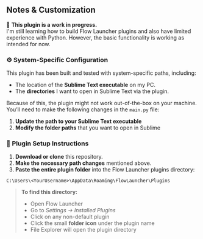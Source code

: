 ## Notes & Customization

🚧 **This plugin is a work in progress.**  
I'm still learning how to build Flow Launcher plugins and also have limited experience with Python. However, the basic functionality is working as intended for now.

### ⚙️ System-Specific Configuration

This plugin has been built and tested with system-specific paths, including:

- The location of the **Sublime Text executable** on my PC.
- The **directories** I want to open in Sublime Text via the plugin.

Because of this, the plugin might not work out-of-the-box on your machine. You’ll need to make the following changes in the `main.py` file:

1. **Update the path to your Sublime Text executable**
2. **Modify the folder paths** that you want to open in Sublime

### 📁 Plugin Setup Instructions

1. **Download or clone** this repository.
2. **Make the necessary path changes** mentioned above.
3. **Paste the entire plugin folder** into the Flow Launcher plugins directory:

```plaintext
C:\Users\<YourUsername>\AppData\Roaming\FlowLauncher\Plugins
````

> **To find this directory:**
>
> * Open Flow Launcher
> * Go to *Settings → Installed Plugins*
> * Click on any non-default plugin
> * Click the small **folder icon** under the plugin name
> * File Explorer will open the plugin directory

```
